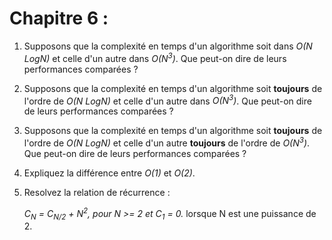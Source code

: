 # Chapitre 6 :

1. Supposons que la complexité en temps d'un algorithme soit dans *O(N LogN)* et celle d'un autre dans *O(N<sup>3</sup>)*.
    Que peut-on dire de leurs performances comparées ?

2. Supposons que la complexité en temps d'un algorithme soit **toujours** de l'ordre de *O(N LogN)* et celle d'un autre dans *O(N<sup>3</sup>)*.
    Que peut-on dire de leurs performances comparées ?

2. Supposons que la complexité en temps d'un algorithme soit **toujours** de l'ordre de *O(N LogN)* et celle d'un autre **toujours** de l'ordre de *O(N<sup>3</sup>)*.
    Que peut-on dire de leurs performances comparées ?

4. Expliquez la différence entre *O(1)* et *O(2)*.

5. Resolvez la relation de récurrence :

    *C<sub>N</sub> = C<sub>N/2</sub> + N<sup>2</sup>, pour N >= 2 et C<sub>1</sub> = 0.*
    lorsque N est une puissance de 2.
